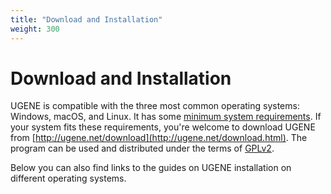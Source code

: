 ```yaml
---
title: "Download and Installation"
weight: 300
---
```



# Download and Installation

UGENE is compatible with the three most common operating systems: Windows, macOS, and Linux. It has some [minimum system requirements](system-requirements.md). If your system fits these requirements, you're welcome to download UGENE from [http://ugene.net/download](http://ugene.net/download.html). The program can be used and distributed under the terms of [GPLv2](http://www.gnu.org/licenses/gpl-2.0.html).

Below you can also find links to the guides on UGENE installation on different operating systems.
